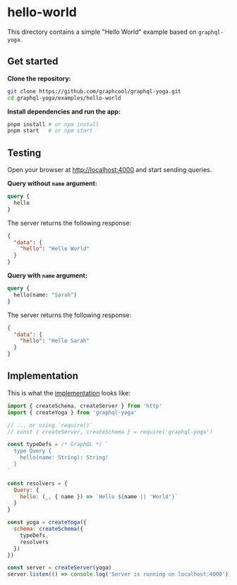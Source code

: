 # hello-world

This directory contains a simple "Hello World" example based on `graphql-yoga`.

## Get started

**Clone the repository:**

```sh
git clone https://github.com/graphcool/graphql-yoga.git
cd graphql-yoga/examples/hello-world
```

**Install dependencies and run the app:**

```sh
pnpm install # or npm install
pnpm start   # or npm start
```

## Testing

Open your browser at [http://localhost:4000](http://localhost:4000) and start sending queries.

**Query without `name` argument:**

```graphql
query {
  hello
}
```

The server returns the following response:

```json
{
  "data": {
    "hello": "Hello World"
  }
}
```

**Query with `name` argument:**

```graphql
query {
  hello(name: "Sarah")
}
```

The server returns the following response:

```json
{
  "data": {
    "hello": "Hello Sarah"
  }
}
```

## Implementation

This is what the [implementation](./index.js) looks like:

```js
import { createSchema, createServer } from 'http'
import { createYoga } from 'graphql-yoga'

// ... or using `require()`
// const { createServer, createSchema } = require('graphql-yoga')

const typeDefs = /* GraphQL */ `
  type Query {
    hello(name: String): String!
  }
`

const resolvers = {
  Query: {
    hello: (_, { name }) => `Hello ${name || 'World'}`
  }
}

const yoga = createYoga({
  schema: createSchema({
    typeDefs,
    resolvers
  })
})

const server = createServer(yoga)
server.listen(() => console.log('Server is running on localhost:4000'))
```

